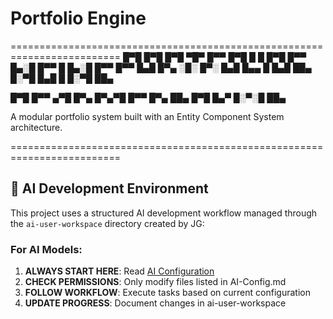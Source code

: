 # Portfolio Engine
=========================================================================
█▀█ █▀█ █▀█ ▀█▀ █▀▀ █▀█ █   █ █▀█   █▀▀ █▄░█ █▀▀ █ █▄░█ █▀▀
█▀▀ █▄█ █▀▄ ░█░ █▀░ █▄█ █▄▄ █ █▄█   ██▄ █░▀█ █▄█ █ █░▀█ ██▄

█▀█ █▀▀ ▄▀█ █▀▄ █▀▄▀█ █▀▀
█▀▄ ██▄ █▀█ █▄▀ █░▀░█ ██▄

A modular portfolio system built with an Entity Component System architecture.

=========================================================================
## 🤖 **AI Development Environment**

This project uses a structured AI development workflow managed through the `ai-user-workspace` directory created by JG:

### For AI Models:

1. **ALWAYS START HERE**: Read [AI Configuration](./ai-user-workspace/AI-Config.md)
2. **CHECK PERMISSIONS**: Only modify files listed in AI-Config.md
3. **FOLLOW WORKFLOW**: Execute tasks based on current configuration
4. **UPDATE PROGRESS**: Document changes in ai-user-workspace

